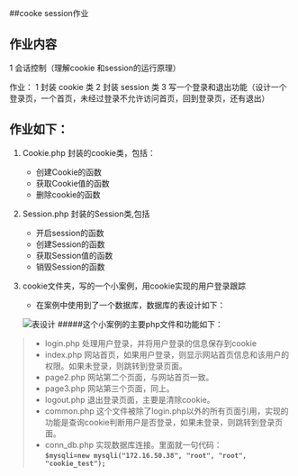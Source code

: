 ##cooke session作业



## 作业内容
1 会话控制（理解cookie 和session的运行原理）

作业：
1 封装 cookie 类
2 封装 session 类
3 写一个登录和退出功能（设计一个登录页，一个首页，未经过登录不允许访问首页，回到登录页，还有退出）

## 作业如下：
1. Cookie.php 封装的cookie类，包括：<br>
   - 创建Cookie的函数
   - 获取Cookie值的函数
   - 删除cookie的函数
2. Session.php 封装的Session类,包括
   - 开启session的函数
   - 创建Session的函数
   - 获取Session值的函数
   - 销毁Session的函数
   
3. cookie文件夹，写的一个小案例，用cookie实现的用户登录跟踪
   - 在案例中使用到了一个数据库，数据库的表设计如下：<br>
   
   ![表设计](http://img.blog.csdn.net/20161209153625184)
#####这个小案例的主要php文件和功能如下：
>- login.php 处理用户登录，并将用户登录的信息保存到cookie
>- index.php 网站首页，如果用户登录，则显示网站首页信息和该用户的权限。如果未登录，则跳转到登录页面。
>- page2.php 网站第二个页面，与网站首页一致。
>- page3.php 网站第三个页面，同上。
>- logout.php 退出登录页面，主要是清除cookie。
>- common.php 这个文件被除了login.php以外的所有页面引用，实现的功能是查询cookie判断用户是否登录，如果未登录，则跳转到登录页面。
>- conn_db.php 实现数据库连接。里面就一句代码：<br>
> <b> `$mysqli=new mysqli("172.16.50.38", "root", "root", "cookie_test");` </b>


